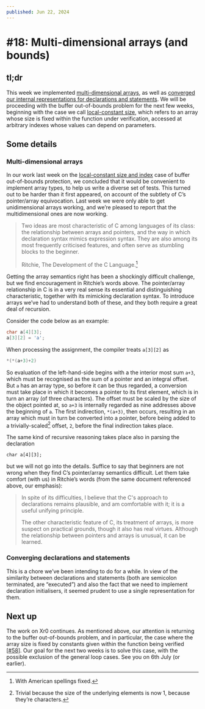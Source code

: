```yaml
---
published: Jun 22, 2024
---
```


# #18: Multi-dimensional arrays (and bounds)

## tl;dr

This week we implemented [multi-dimensional
arrays](https://github.com/xr0-org/xr0/issues/61), as well as [converged our
internal representations for declarations and
statements](https://github.com/xr0-org/xr0/issues/63).  We will be proceeding
with the buffer out-of-bounds problem for the next few weeks, beginning with the
case we call [local-constant size](https://github.com/xr0-org/xr0/issues/58),
which refers to an array whose size is fixed within the function under
verification, accessed at arbitrary indexes whose values can depend on
parameters.

## Some details

### Multi-dimensional arrays

In our work last week on the [local-constant size and
index](https://github.com/xr0-org/xr0/issues/57) case of buffer out-of-bounds
protection, we concluded that it would be convenient to implement array types,
to help us write a diverse set of tests. This turned out to be
harder than it first appeared, on account of the subtlety of C’s pointer/array
equivocation. Last week we were only able to get unidimensional arrays working,
and we’re pleased to report that the multidimensional ones are now working.

> Two ideas are most characteristic of C among languages of its class: the
> relationship between arrays and pointers, and the way in which
> declaration syntax mimics expression syntax. They are also among its
> most frequently criticised features, and often serve as stumbling blocks
> to the beginner.
> 
> Ritchie, The Development of the C Language.[^ritchie]

  [^ritchie]: With American spellings fixed.

Getting the array semantics right has been a shockingly difficult challenge, but
we find encouragement in Ritchie’s words above. The pointer/array relationship
in C is in a very real sense its essential and distinguishing characteristic,
together with its mimicking declaration syntax. To introduce arrays we’ve had to
understand both of these, and they both require a great deal of recursion.

Consider the code below as an example:

```C
char a[4][3];
a[3][2] = 'a';
```

When processing the assignment, the compiler treats `a[3][2]` as

```C
*(*(a+3)+2)
```

So evaluation of the left-hand-side begins with a the interior most sum `a+3`,
which must be recognised as the sum of a pointer and an integral offset. But `a`
has an array type, so before it can be thus regarded, a conversion must take
place in which it becomes a pointer to its first element, which is in turn an
array (of three characters). The offset must be scaled by the size of the object
pointed at, so `a+3` is internally regarded as nine addresses above the
beginning of `a`. The first indirection, `*(a+3)`, then occurs, resulting in an
array which must in turn be converted into a pointer, before being added to a
trivially-scaled[^trivially] offset, `2`, before the final indirection takes place.

  [^trivially]: Trivial because the size of the underlying elements is now 1,
  because they’re characters.

The same kind of recursive reasoning takes place also in parsing the declaration

```
char a[4][3];
```

but we will not go into the details. Suffice to say that beginners are not wrong
when they find C’s pointer/array semantics difficult. Let them take comfort
(with us) in Ritchie’s words (from the same document referenced above, our
emphasis):

> In spite of its difficulties, I believe that the C's approach to
> declarations remains plausible, and am comfortable with it; it is a
> useful unifying principle.
> 
> The other characteristic feature of C, its treatment of arrays, is
> more suspect on practical grounds, though it also has real virtues.
> Although the relationship between pointers and arrays is unusual, it
> can be learned.

### Converging declarations and statements

This is a chore we’ve been intending to do for a while. In view of the similarity
between declarations and statements (both are semicolon terminated, are
“executed”) and also the fact that we need to implement declaration
initialisers, it seemed prudent to use a single representation for them.

## Next up

The work on Xr0 continues. As mentioned above, our attention is returning to the
buffer out-of-bounds problem, and in particular, the case where the array size
is fixed by constants given within the function being verified
[[#58](https://github.com/xr0-org/xr0/issues/58)]. Our goal for the next two
weeks is to solve this case, with the possible exclusion of the general loop
cases. See you on 6th July (or earlier).
